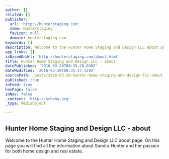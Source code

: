 ```yaml
---
author: []
related: []
publisher:
  url: 'http://hunterstaging.com'
  name: Hunterstaging
  favicon: null
  domain: hunterstaging.com
keywords: []
description: Welcome to the Hunter Home Staging and Design LLC about page. On this page you will find all the information about Sandra Hunter and her passion for both home design and real estate.
app_links: []
isBasedOnUrl: 'http://hunterstaging.com/about.html'
title: Hunter Home Staging and Design LLC - about
datePublished: '2016-03-20T08:35:28.030Z'
dateModified: '2016-03-20T08:35:17.129Z'
sourcePath: _posts/2016-03-20-hunter-home-staging-and-design-llc-about.md
published: true
inFeed: true
hasPage: false
inNav: false
_context: 'http://schema.org'
_type: MediaObject

---
```

<article style=""><h1>Hunter Home Staging and Design LLC - about</h1><p>Welcome to the Hunter Home Staging and Design LLC about page. On this page you will find all the information about Sandra Hunter and her passion for both home design and real estate.</p></article>